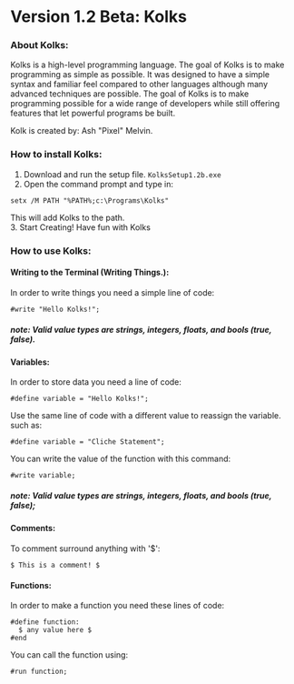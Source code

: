 # Version 1.2 Beta: Kolks

### About Kolks:
Kolks is a high-level programming language. The goal of Kolks is to make programming as simple as possible. It was designed to have a simple syntax and familiar feel compared to other languages although many advanced techniques are possible. The goal of Kolks is to make programming possible for a wide range of developers while still offering features that let powerful programs be built.

Kolk is created by: Ash "Pixel" Melvin.

### How to install Kolks:
1. Download and run the setup file.
``KolksSetup1.2b.exe``
2. Open the command prompt and type in:    
```
setx /M PATH "%PATH%;c:\Programs\Kolks"
```
This will add Kolks to the path.  
3. Start Creating!
Have fun with Kolks

### How to use Kolks:
#### Writing to the Terminal (Writing Things.):  
In order to write things you need a simple line of code:

```
#write "Hello Kolks!";
```

##### *note: Valid value types are strings, integers, floats, and bools (true, false).*
#### Variables:
In order to store data you need a line of code:

```
#define variable = "Hello Kolks!";
```

Use the same line of code with a different value to reassign the variable. such as:

```
#define variable = "Cliche Statement";
```

You can write the value of the function with this command:

```
#write variable;
```

##### note: Valid value types are strings, integers, floats, and bools (true, false);

#### Comments:
To comment surround anything with '$':
```
$ This is a comment! $
```

#### Functions:
In order to make a function you need these lines of code:

```
#define function:
  $ any value here $
#end
```

You can call the function using:

```
#run function;
```
